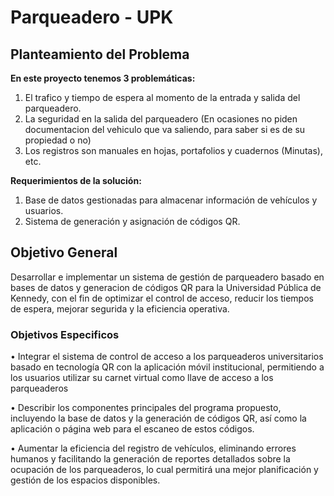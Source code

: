 # Parqueadero - UPK

## Planteamiento del Problema
**En este proyecto tenemos 3 problemáticas:**

1. El trafico y tiempo de espera al momento de la entrada y salida del parqueadero.
2. La seguridad en la salida del parqueadero (En ocasiones no piden documentacion del vehiculo que va saliendo, para saber si es de su propiedad o no)
3. Los registros son manuales en hojas, portafolios y cuadernos (Minutas), etc.
   
 **Requerimientos de la solución:**

 1. Base de datos gestionadas para almacenar información de vehículos y usuarios. 
 2. Sistema de generación y asignación de códigos QR. 


## Objetivo General

Desarrollar e implementar un sistema de gestión de parqueadero basado en bases de datos y generacion de códigos QR para la Universidad Pública de Kennedy, con el fin de optimizar el control de acceso, reducir los tiempos de espera, mejorar segurida y la eficiencia operativa.

### Objetivos Especificos

•	Integrar el sistema de control de acceso a los parqueaderos universitarios basado en tecnología QR con la aplicación móvil institucional, permitiendo a los usuarios utilizar su carnet virtual como llave de acceso a los parqueaderos

•	Describir los componentes principales del programa propuesto, incluyendo la base de datos y la generación de códigos QR, así como la aplicación o página web para el escaneo de estos códigos.

•	Aumentar la eficiencia del registro de vehículos, eliminando errores humanos y facilitando la generación de reportes detallados sobre la ocupación de los parqueaderos, lo cual permitirá una mejor planificación y gestión de los espacios disponibles.
